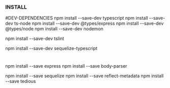 ### INSTALL

#DEV-DEPENDENCIES
npm install --save-dev typescript 
npm install --save-dev ts-node 
npm install --save-dev @types/express 
npm install --save-dev @types/node
npm install --save-dev nodemon

npm install --save-dev tslint

npm install --save-dev sequelize-typescript  

#
npm install --save express 
npm install --save body-parser 

npm install --save sequelize 
npm install --save reflect-metadata 
npm install --save tedious 
